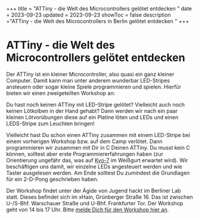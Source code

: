 +++
title = "ATTiny - die Welt des Microcontrollers gelötet entdecken "
date = 2023-09-23
updated = 2023-09-23
showToc = false
description ="ATTiny - die Welt des Microcontrollers in Berlin gelötet entdecken "
+++

<script lang="ts">
    import Figure from "$lib/components/Figure.svelte";
</script>

# ATTiny - die Welt des Microcontrollers gelötet entdecken

Der ATTiny ist ein kleiner Microcontroller, also quasi ein ganz kleiner Computer. Damit kann man unter anderem wunderbar LED-Stripes ansteuern oder sogar kleine Spiele programmieren und spielen. Hierfür bieten wir einen zweigeteilten Workshop an:

Du hast noch keinen ATTiny mit LED-Stripe gelötet? Vielleicht auch noch keinen Lötkolben in der Hand gehabt? Dann werden wir nach ein paar kleinen Lötvorübungen diese auf ein Platine löten und LEDs und einen LEDS-Stripe zum Leuchten bringen!

Vielleicht hast Du schon einen ATTiny zusammen mit einem LED-Stripe bei einem vorherigen Workshop bzw. auf dem Camp verlötet. Dann programmieren wir zusammen mit Dir in C Deinen ATTiny. Du musst kein C können, solltest aber erste Programmiererfahrungen haben (zur Orientierung ungefähr das, was auf [Kyo-7](https://coderdojo.red/posts/kyo-7/) im Weißgurt erwartet wird). Wir beschäftigen uns damit, wir einzelne LEDs angesteuert werden und wie Taster ausgelesen werden. Am Ende solltest Du zumindest die Grundlagen für ein 2-D-Pong geschrieben haben.

Der Workshop findet unter der Ägide von Jugend hackt im Berliner Lab statt. Dieses befindet sich im xHain, Grünberger Straße 16. Das ist zwischen U-/S-Bhf. Warschauer Straße und U-Bhf. Frankfurter Tor. Der Workshop geht von 14 bis 17 Uhr. Bitte [melde Dich für den Workshop hier an](https://anmeldung.jugendhackt.org/berlin/pygames1-2).
